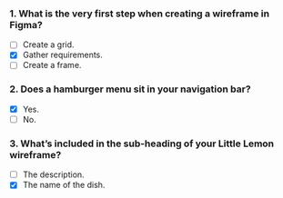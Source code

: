 ### 1. What is the very first step when creating a wireframe in Figma?

- [ ] Create a grid.
- [x] Gather requirements.
- [ ] Create a frame.

### 2. Does a hamburger menu sit in your navigation bar?

- [x] Yes.
- [ ] No.

### 3. What’s included in the sub-heading of your Little Lemon wireframe?

- [ ] The description.
- [x] The name of the dish.
